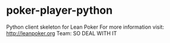 poker-player-python
===================

Python client skeleton for Lean Poker For more information visit: http://leanpoker.org 
Team: SO DEAL WITH IT
